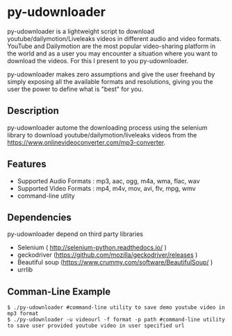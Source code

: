 py-udownloader
==========

py-udownloader is a lightweight script to download youtube/dailymotion/Liveleaks videos in different audio and video formats.
YouTube and Dailymotion are the most popular video-sharing platform in the world and as a user you may encounter a situation where you want to download the videos. For this I present to you py-udownloader. 

py-udownloader makes zero assumptions and give the user freehand by simply exposing all the available formats and resolutions, giving you the user the power to define what is "best" for you.

Description
-----------
py-udownloader autome the downloading process using the selenium library to download youtube/dailymotion/liveleaks videos from the https://www.onlinevideoconverter.com/mp3-converter.


Features
--------
* Supported Audio Formats : mp3, aac, ogg, m4a, wma, flac, wav
* Supported Video Formats : mp4, m4v, mov, avi, flv, mpg, wmv
* command-line utlity

Dependencies
------------
py-udownloader depend on third party libraries
* Selenium ( http://selenium-python.readthedocs.io/ )
* geckodriver (https://github.com/mozilla/geckodriver/releases )
* Beautiful soup (https://www.crummy.com/software/BeautifulSoup/ )
* urrlib

Comman-Line Example
-------------------
    $ ./py-udownloader #command-line utility to save demo youtube video in mp3 format
    $ ./py-udownloader -u videourl -f format -p path #command-line utility to save user provided youtube video in user specified url
